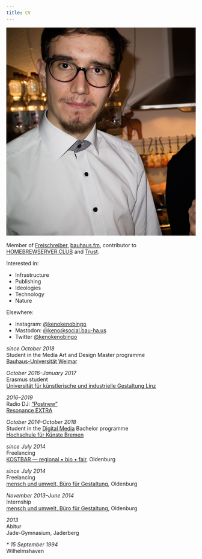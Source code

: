 ```yaml
---
title: CV
---
```


![K E N O ](/img/keno.jpg)

Member of [Freischreiber](https://freischreiber.de/), [bauhaus.fm](https://www.uni-weimar.de/projekte/bauhaus-fm/), contributor to [HOMEBREWSERVER.CLUB](https://homebrewserver.club/) and [Trust](https://trust.support/).

Interested in:

- Infrastructure
- Publishing
- Ideologies
- Technology
- Nature

Elsewhere:
- Instagram: [@kenokenobingo](https://instagram.com/kenokenobingo)
- Mastodon: [@keno@social.bau-ha.us](https://social.bau-ha.us/@keno)
- Twitter [@kenokenobingo](https://twitter.com/kenokenobingo)

_since October 2018_  
Student in the Media Art and Design Master programme  
[Bauhaus-Universität Weimar](https://www.uni-weimar.de/de/universitaet/start/)

_October 2016–January 2017_  
Erasmus student  
[Universität für künstlerische und industrielle Gestaltung Linz](https://www.ufg.at/)

_2016–2019_  
Radio DJ: [“Postnew”](https://postnew.kenokeno.bingo/)  
[Resonance EXTRA](http://extra.resonance.fm/)

_October 2014–October 2018_  
Student in the [Digital Media](http://digitalmedia-bremen.de/) Bachelor programme  
[Hochschule für Künste Bremen](https://www.hfk-bremen.de/)

_since  July 2014_  
Freelancing  
[KOSTBAR — regional • bio • fair](https://kostbar-oldenburg.de/), Oldenburg

_since  July 2014_  
Freelancing  
[mensch und umwelt, Büro für Gestaltung](https://mensch-und-umwelt.de/), Oldenburg

_November 2013–June 2014_  
Internship  
[mensch und umwelt, Büro für Gestaltung](https://mensch-und-umwelt.de/), Oldenburg

_2013_  
Abitur  
Jade-Gymnasium, Jaderberg

_\* 15 September 1994_  
Wilhelmshaven
